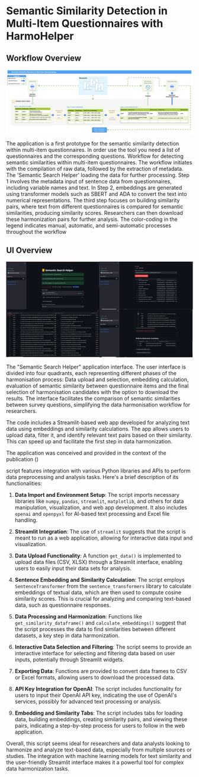 

# Semantic Similarity Detection in Multi-Item Questionnaires with HarmoHelper

## Workflow Overview
![Local Image](Ablauf_Harmo_Helperv3.png)

The application is a first prototype for the semantic similarity detection within multi-item questionnaires. In order use the tool you need a list of questionnaires and the corresponding questions.
Workflow for detecting semantic similarities within multi-item questionnaires. The workflow initiates with the compilation of raw data, followed by the extraction of metadata. 
The 'Semantic Search Helper' loading the data for further processing. Step 1 involves the metadata input of sentence data from questionnaires, including variable names and text. 
In Step 2, embeddings are generated using transformer models such as SBERT and ADA to convert the text into numerical representations. 
The third step focuses on building similarity pairs, where text from different questionnaires is compared for semantic similarities, producing similarity scores. 
Researchers can then download these harmonization pairs for further analysis. The color-coding in the legend indicates manual, automatic, and semi-automatic processes throughout the workflow 

## UI Overview
![Local Image](Combined_Harmonations_Helper_Image.png)

The "Semantic Search Helper" application interface. The user interface is divided into four quadrants, each representing different phases of the harmonisation process: Data upload and selection, embedding calculation, evaluation of semantic similarity between questionnaire items and the final selection of harmonisation candidates with the option to download the results. The interface facilitates the comparison of semantic similarities between survey questions, simplifying the data harmonisation workflow for researchers.

The code includes a Streamlit-based web app developed for analyzing text data using embeddings and similarity calculations. The app allows users to upload data, filter it, and identify relevant text pairs based on their similarity. This can speed up and facilitate the first step in data harmonization.

The application was conceived and provided in the context of the publication ()

script features integration with various Python libraries and APIs to perform data preprocessing and analysis tasks. Here's a brief description of its functionalities:

1. **Data Import and Environment Setup**: The script imports necessary libraries like `numpy`, `pandas`, `streamlit`, `matplotlib`, and others for data manipulation, visualization, and web app development. It also includes `openai` and `openpyxl` for AI-based text processing and Excel file handling.

2. **Streamlit Integration**: The use of `streamlit` suggests that the script is meant to run as a web application, allowing for interactive data input and visualization.

3. **Data Upload Functionality**: A function `get_data()` is implemented to upload data files (CSV, XLSX) through a Streamlit interface, enabling users to easily input their data sets for analysis.

4. **Sentence Embedding and Similarity Calculation**: The script employs `SentenceTransformer` from the `sentence_transformers` library to calculate embeddings of textual data, which are then used to compute cosine similarity scores. This is crucial for analyzing and comparing text-based data, such as questionnaire responses.

5. **Data Processing and Harmonization**: Functions like `get_similarity_dataframe()` and `calculate_embeddings()` suggest that the script processes the data to find similarities between different datasets, a key step in data harmonization.

6. **Interactive Data Selection and Filtering**: The script seems to provide an interactive interface for selecting and filtering data based on user inputs, potentially through Streamlit widgets.

7. **Exporting Data**: Functions are provided to convert data frames to CSV or Excel formats, allowing users to download the processed data.

8. **API Key Integration for OpenAI**: The script includes functionality for users to input their OpenAI API key, indicating the use of OpenAI's services, possibly for advanced text processing or analysis.

9. **Embedding and Similarity Tabs**: The script includes tabs for loading data, building embeddings, creating similarity pairs, and viewing these pairs, indicating a step-by-step process for users to follow in the web application.

Overall, this script seems ideal for researchers and data analysts looking to harmonize and analyze text-based data, especially from multiple sources or studies. The integration with machine learning models for text similarity and the user-friendly Streamlit interface makes it a powerful tool for complex data harmonization tasks.